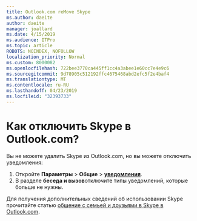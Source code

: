 ```yaml
---
title: Outlook.com reMove Skype
ms.author: daeite
author: daeite
manager: joallard
ms.date: 4/15/2019
ms.audience: ITPro
ms.topic: article
ROBOTS: NOINDEX, NOFOLLOW
localization_priority: Normal
ms.custom: 8000082
ms.openlocfilehash: 722bee3770ca445ff1cc4a3abee1e60cc7e4e9c6
ms.sourcegitcommit: 9d78905c512192ffc4675468abd2efc5f2e4baf4
ms.translationtype: MT
ms.contentlocale: ru-RU
ms.lasthandoff: 04/23/2019
ms.locfileid: "32393733"
---
```

# <a name="how-do-i-turn-off-skype-in-outlookcom"></a>Как отключить Skype в Outlook.com?

Вы не можете удалить Skype из Outlook.com, но вы можете отключить уведомления:

1. Откройте **Параметры** > **Общие** > **[уведомления](https://go.microsoft.com/fwlink/?linkid=2031594)**. 
2. В разделе **беседа и вызов**отключите типы уведомлений, которые больше не нужны.

Для получения дополнительных сведений об использовании Skype прочитайте статью [общение с семьей и друзьями в Skype в Outlook.com](https://support.office.com/article/83c6a5b1-3921-479c-b9e9-e753ce59c1fa).
